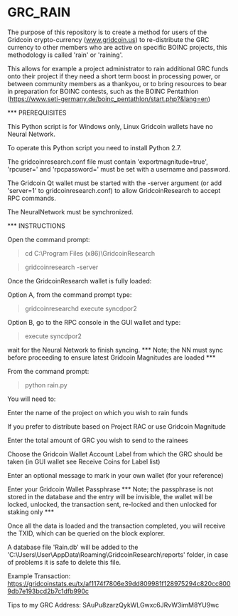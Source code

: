 # GRC_RAIN

The purpose of this repository is to create a method for users of the Gridcoin crypto-currency (www.gridcoin.us)
to re-distribute the GRC currency to other members who are active on specific BOINC projects, this methodology is
called 'rain' or 'raining'.

This allows for example a project administrator to rain additional GRC funds onto their project if they need a
short term boost in processing power, or between community members as a thankyou, or to bring resources to bear
in preparation for BOINC contests, such as the BOINC Pentathlon (https://www.seti-germany.de/boinc_pentathlon/start.php?&lang=en)

*** PREREQUISITES

This Python script is for Windows only, Linux Gridcoin wallets have no Neural Network.

To operate this Python script you need to install Python 2.7.

The gridcoinresearch.conf file must contain 'exportmagnitude=true', 'rpcuser=' and 'rpcpassword=' must be set with a username and password. 

The Gridcoin Qt wallet must be started with the -server argument (or add 'server=1' to gridcoinresearch.conf) to allow GridcoinResearch to accept RPC commands.

The NeuralNetwork must be synchronized.


*** INSTRUCTIONS

Open the command prompt:

  > cd C:\Program Files (x86)\GridcoinResearch
  
  > gridcoinresearch -server

Once the GridcoinResearch wallet is fully loaded:

Option A, from the command prompt type:

  > gridcoinresearchd execute syncdpor2
  
Option B, go to the RPC console in the GUI wallet and type:

  > execute syncdpor2

wait for the Neural Network to finish syncing.  *** Note; the NN must sync before proceeding to ensure latest Gridcoin Magnitudes are loaded ***

From the command prompt:

  > python rain.py
  
You will need to:

Enter the name of the project on which you wish to rain funds

If you prefer to distribute based on Project RAC or use Gridcoin Magnitude

Enter the total amount of GRC you wish to send to the rainees

Choose the Gridcoin Wallet Account Label from which the GRC should be taken (in GUI wallet see Receive Coins for Label list)

Enter an optional message to mark in your own wallet (for your reference)

Enter your Gridcoin Wallet Passphrase *** Note; the passphrase is not stored in the database and the entry will be invisible, the wallet will be locked, unlocked, the transaction sent, re-locked and then unlocked for staking only ***

Once all the data is loaded and the transaction completed, you will receive the TXID,  which can be queried on the block explorer.

A database file 'Rain.db' will be added to the 'C:\Users\User\AppData\Roaming\GridcoinResearch\reports' folder, in case of problems it is safe to delete this file.

Example Transaction: https://gridcoinstats.eu/tx/af1174f7806e39dd809981f128975294c820cc8009db7e193bcd2b7c1dfb990c

Tips to my GRC Address: SAuPu8zarzQykWLGwxc6JRvW3imM8YU9wc

